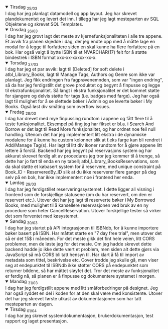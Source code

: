 <details open>
<summary>Tirsdag <sub>25/03</sub></summary>
I dag har jeg planlagt datamodell og app layout. Jeg har skrevet plandokumentet og levert det inn. I tillegg har jeg lagt mesteparten av SQL Objektene og skrevet SQL Templates.
</details>
<details open>
<summary>Onsdag <sub>26/03</sub></summary>
I dag har jeg grovt lagt det meste av kjernefunksjonaliteten i alle tre appene. Et avvik fra planen skjedde i dag, der jeg endte opp med å måtte lage en modal for å legge til forfattere siden en skal kunne ha flere forfattere på en bok. Har også valgt å bytte ISBN til et NVARCHAR(17) felt for å støtte bindestrek i ISBN format xxx-xx-xxxxx-xx-x.
</details>
<details open>
<summary>Torsdag <sub>27/03</sub></summary>
I dag har jeg et par avvik: lagt til [Deleted] for soft delete i atbl_Library_Books, lagt til Manage Tags, Authors og Genre som ikke var planlagt.
Jeg fikk endringen fra fagprøvenemnden, som var "ingen endring", så da har jeg ferdigstillt det grove produktet og begynt å finpusse og legge til ekstrafunksjonalitet. Så langt i ekstra funksjonalitet er det kommet støtte for sjangere og delvis støtte for tags (i.e. badges med farge). Jeg har også lagt til mulighet for å se slettede bøker i Admin og se leverte bøker i My Books. Også løst div småting som overflow issues. 
</details>
<details open>
<summary>Fredag <sub>28/03</sub></summary>
I dag har drevet med mye finpussing rundtom i appene og fått flere til å teste funksjonalitet. Eksempel på ting jeg har fikset er bl.a. i Search And Borrow er det lagt til Read More funksjonalitet, og har ordnet noe feil null handling. Utenom det har jeg implementert litt ekstra i de dynamiske modalene for å kunne ha custom kolonner slik at f.eks farge kan bli rendret i Add/Manage Tag(s). Har lagt til litt div ikoner rundtom for å gjøre appene litt lettere å forstå. Backend har jeg begynt på reservasjons system og har akkurat skrevet ferdig alt av procedures jeg tror jeg kommer til å trenge, så dette har jo ført til enda en ny tabell; atbl_Library_BooksReservations, som da skal støtte et købasert system for å reservere, med unique constraint på Book_ID - ReserveredBy_ID slik at du ikke reserverer flere ganger på deg selv på en bok, har ikke implementert noe i frontend her enda.
</details>
<details open>
<summary>Lørdag <sub>29/03</sub></summary>
I dag har jeg ferdigstillet reserveringssystemet. I dette ligger all visning i frontend som de forskjellige statusene (om du har reservert, om den er reservert etc.). Utover det har jeg lagt til reserverte bøker i My Borrowed Books, med mulighet til å kansellere reservasjonen ved bruk av en ny procedure som heter CancelReservation. Utover forskjellige tester så virker det som forventet med køsystemet.
</details>
<details open>
<summary>Søndag <sub>30/03</sub></summary>
I dag har jeg startet på API integrasjonen til ISBNdb, for å kunne importere bøker basert på ISBN. Har måttet starte en "7 day free trial", men utover det så er det 15$ i måneden. For det meste gikk det fint hele veien, litt CORS problemer, men de løste jeg for det meste. Om jeg hadde skrevet dette backend hadde jo ikke dette vært et problem, men siden alt dette gjørs via JavaScript så må CORS bli tatt hensyn til. Har klart å få til import av metadata som tittel, beskrivelse etc. Cover trodde jeg skulle gå, men viser seg at endepunktet til ISBNdb ikke støtter CORS på endepunktet som returner bildene, så har måttet sløyfet det. Tror det meste av funksjonalitet er ferdig nå, så planen er å finpusse og dokumentere systemet i morgen.
</details>
<details open>
<summary>Mandag <sub>31/03</sub></summary>
I dag har jeg ferdigstillt appene med litt småforbedringer på designet. Jeg har også ryddet en del i koden for at den skal være med konsistente. Utover det har jeg skrevet første utkast av dokumentasjonen som har tatt mesteparten av dagen.
</details>
<details open>
<summary>Tirsdag <sub>01/04</sub></summary>
I dag har jeg skrevet systemdokumentasjon, brukerdokumentasjon, test rapport og laget presentasjon. 
</details>
